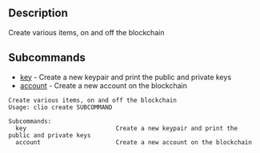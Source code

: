 ## Description
Create various items, on and off the blockchain

## Subcommands
- [key](key.md)  -  Create a new keypair and print the public and private keys
- [account](account.md) - Create a new account on the blockchain

```console
Create various items, on and off the blockchain
Usage: clio create SUBCOMMAND

Subcommands:
  key                         Create a new keypair and print the public and private keys
  account                     Create a new account on the blockchain
```
